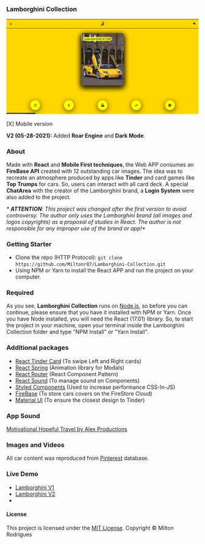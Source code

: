 ### Lamborghini Collection

![Screen Shot](https://github.com/Miltonr87/Lamborghini-Collection/blob/main/lamborghini.png)

[X] Mobile version

**V2 (05-28-2021):**
Added **Roar Engine** and **Dark Mode**.

### About

Made with **React** and **Mobile First techniques**, the Web APP consumes an **FireBase API** created with 12 outstanding car images. The idea was to recreate an atmosphere produced by apps like **Tinder** and card games like **Top Trumps** for cars. So, users can interact with all card deck. A special **ChatArea** with the creator of the Lamborghini brand, a **Login System** were also added to the project. 

_* **ATTENTION**: This project was changed after the first version to avoid controversy. The author only uses the Lamborghini brand (all images and logos copyrights) as a proposal of studies in React. The author is not responsible for any improper use of the brand or app!*_

### Getting Starter

- Clone the repo (HTTP Protocol): ```git clone https://github.com/Miltonr87/Lamborghini-Collection.git```
- Using NPM or Yarn to install the React APP and run the project on your computer. 

### Required

As you see, **Lamborghini Collection** runs on [Node.js](https://nodejs.org/), so before you can continue, please ensure that you have it installed with NPM or Yarn. Once you have Node installed, you will need the React (17.01) library. So, to start the project in your machine, open your terminal inside the Lamborghini Collection folder and type "NPM Install" or "Yarn Install".

### Additional packages
- [React Tinder Card](https://github.com/3DJakob/react-tinder-card) (To swipe Left and Right cards)
- [React Spring](https://reactrouter.com/) (Animation library for Modals)
- [React Router](https://reactrouter.com/) (React Component Pattern)
- [React Sound](https://www.npmjs.com/package/react-sound) (To manage sound on Components)
- [Styled Components](https://github.com/styled-components/styled-components) (Used to increase performance CSS-In-JS)
- [FireBase](https://firebase.google.com/) (To store cars covers on the FireStore Cloud)
- [Material UI](https://material-ui.com/pt/) (To ensure the closest design to Tinder)

### App Sound

[Motivational Hopeful Travel by Alex Productions](https://www.free-stock-music.com/alex-productions-motivational-hopeful-travel-home.html)

### Images and Videos

All car content was reproduced from [Pinterest](https://br.pinterest.com/) database.

### Live Demo 

- [Lamborghini V1](http://lamborghini-collection.vercel.app)
- [Lamborghini V2](https://lamborghini-collection2.vercel.app/)
- 
#### License

This project is licensed under the [MIT License](https://magno.mit-license.org/2021). Copyright © Milton Rodrigues
